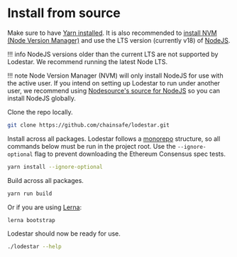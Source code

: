 # Install from source

Make sure to have [Yarn installed](https://classic.yarnpkg.com/en/docs/install). It is also recommended to [install NVM (Node Version Manager)](https://github.com/nvm-sh/nvm) and use the LTS version (currently v18) of [NodeJS](https://nodejs.org/en/).

<!-- prettier-ignore-start -->
!!! info
    NodeJS versions older than the current LTS are not supported by Lodestar. We recommend running the latest Node LTS.

!!! note
    Node Version Manager (NVM) will only install NodeJS for use with the active user. If you intend on setting up Lodestar to run under another user, we recommend using [Nodesource's source for NodeJS](https://github.com/nodesource/distributions/blob/master/README.md#installation-instructions) so you can install NodeJS globally.
<!-- prettier-ignore-end -->

Clone the repo locally.

```bash
git clone https://github.com/chainsafe/lodestar.git
```

Install across all packages. Lodestar follows a [monorepo](https://github.com/lerna/lerna) structure, so all commands below must be run in the project root. Use the `--ignore-optional` flag to prevent downloading the Ethereum Consensus spec tests.

```bash
yarn install --ignore-optional
```

Build across all packages.

```bash
yarn run build
```

Or if you are using [Lerna](https://lerna.js.org/):

```bash
lerna bootstrap
```

Lodestar should now be ready for use.

```bash
./lodestar --help
```